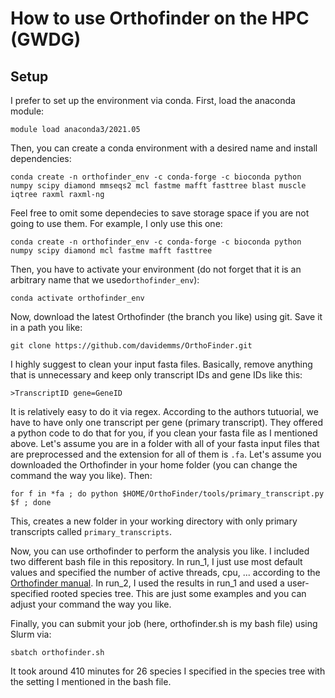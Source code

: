 # How to use Orthofinder on the HPC (GWDG) 

## Setup
I prefer to set up the environment via conda. First, load the anaconda module:
```
module load anaconda3/2021.05
```
Then, you can create a conda environment with a desired name and install dependencies:
```
conda create -n orthofinder_env -c conda-forge -c bioconda python numpy scipy diamond mmseqs2 mcl fastme mafft fasttree blast muscle iqtree raxml raxml-ng
```
Feel free to omit some dependecies to save storage space if you are not going to use them. For example, I only use this one:
```
conda create -n orthofinder_env -c conda-forge -c bioconda python numpy scipy diamond mcl fastme mafft fasttree
```
Then, you have to activate your environment (do not forget that it is an arbitrary name that we used`orthofinder_env`):
```
conda activate orthofinder_env
```
Now, download the latest Orthofinder (the branch you like) using git. Save it in a path you like:
```
git clone https://github.com/davidemms/OrthoFinder.git
```
I highly suggest to clean your input fasta files. Basically, remove anything that is unnecessary and keep only transcript IDs and gene IDs like this:
```
>TranscriptID gene=GeneID
```
It is relatively easy to do it via regex.
According to the authors tutuorial, we have to have only one transcript per gene (primary transcript). They offered a python code to do that for you, if you clean your fasta file as I mentioned above.
Let's assume you are in a folder with all of your fasta input files that are preprocessed and the extension for all of them is `.fa`. Let's assume you downloaded the Orthofinder in your home folder (you can change the command the way you like). Then:
```
for f in *fa ; do python $HOME/OrthoFinder/tools/primary_transcript.py $f ; done
```
This, creates a new folder in your working directory with only primary transcripts called `primary_transcripts`.

Now, you can use orthofinder to perform the analysis you like. I included two different bash file in this repository. In run_1, I just use most default values and specified the number of active threads, cpu, ... according to the [Orthofinder manual](https://github.com/davidemms/OrthoFinder). In run_2, I used the results in run_1 and used a user-specified rooted species tree. This are just some examples and you can adjust your command the way you like.

Finally, you can submit your job (here, orthofinder.sh is my bash file) using Slurm via:
```
sbatch orthofinder.sh
``` 
It took around 410 minutes for 26 species I specified in the species tree with the setting I mentioned in the bash file.
